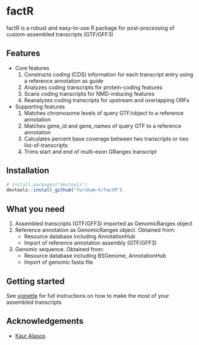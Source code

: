 # factR

factR is a robust and easy-to-use R package for post-processing of custom-assembled
transcripts (GTF/GFF3)

## Features
* Core features 
  1. Constructs coding (CDS) information for each transcript entry using a reference annotation as guide
  2. Analyzes coding transcripts for protein-coding features
  3. Scans coding transcripts for NMD-inducing features
  4. Reanalyzes coding transcripts for upstream and overlapping ORFs
* Supporting features 
  1. Matches chromosome levels of query GTF/object to a reference annotation
  2. Matches gene_id and gene_names of query GTF to a reference annotation
  3. Calculates percent base coverage between two transcripts or two list-of-transcripts
  4. Trims start and end of multi-exon GRanges transcript

## Installation
```r
# install.packages("devtools")
devtools::install_github("fursham-h/factR")
```

## What you need
1. Assembled transcripts (GTF/GFF3) imported as GenomicRanges object
2. Reference annotation as GenomicRanges object. Obtained from:
    * Resource database including AnnotationHub
    * Import of reference annotation assembly (GTF/GFF3)
3. Genomic sequence. Obtained from:
    * Resource database including BSGenome, AnnotationHub
    * Import of genomic fasta file

## Getting started
See [vignette](https://htmlpreview.github.io/?https://github.com/fursham-h/factR/blob/master/vignettes/factR.html) for full instructions on how to make the most of your assembled transcripts

## Acknowledgements
* [Kaur Alasoo](https://github.com/kauralasoo)

